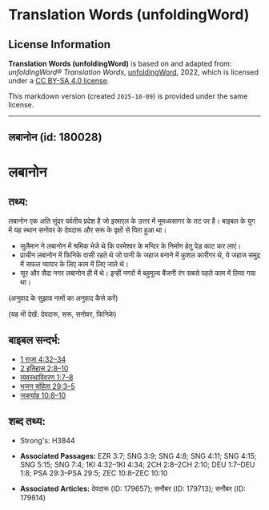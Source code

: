 # Translation Words (unfoldingWord)

## License Information

**Translation Words (unfoldingWord)** is based on and adapted from: _unfoldingWord® Translation Words_, [unfoldingWord](https://unfoldingword.org/utw), 2022, which is licensed under a [CC BY-SA 4.0 license](https://creativecommons.org/licenses/by-sa/4.0/legalcode.en).

This markdown version (created `2025-10-09`) is provided under the same license.



--------------------------------

## लबानोन (id: 180028)

लबानोन
======

तथ्य:
-----

लबानोन एक अति सुंदर पर्वतीय प्रदेश है जो इस्राएल के उत्तर में भूमध्यसागर के तट पर है। बाइबल के युग में यह स्थान सनोवर के देवदारू और सरू के वृक्षों से घिरा हुआ था।

* सुलैमान ने लबानोन में श्रमिक भेजे थे कि परमेश्वर के मन्दिर के निर्माण हेतु पेड़ काट कर लाएं।
* प्राचीन लबानोन में फिनिके वासी रहते थे जो पानी के जहाज बनाने में कुशल कारीगर थे, ये जहाज समुद्र में सफल व्यापार के लिए काम में लिए जाते थे।
* सूर और सैदा नगर लबानोन ही में थे। इन्हीं नगरों में बहुमूल्य बैंजनी रंग सबसे पहले काम में लिया गया था।

(अनुवाद के सुझाव नामों का अनुवाद कैसे करें)

(यह भी देखें: देवदारू, सरू, सनोवर, फिनिके)

बाइबल सन्दर्भ:
--------------

* [1 राजा 4:32–34](https://ref.ly/1Kgs0:0)
* [2 इतिहास 2:8–10](https://ref.ly/2Chr0:0)
* [व्यवस्थाविवरण 1:7–8](https://ref.ly/Deut1:7-Deut1:8)
* [भजन संहिता 29:3–5](rc://*/tn/help/psa/029/003)
* [जकर्याह 10:8–10](https://ref.ly/Zech10:8-Zech10:10)

शब्द तथ्य:
----------

* Strong's: H3844

* **Associated Passages:** EZR 3:7; SNG 3:9; SNG 4:8; SNG 4:11; SNG 4:15; SNG 5:15; SNG 7:4; 1KI 4:32–1KI 4:34; 2CH 2:8–2CH 2:10; DEU 1:7–DEU 1:8; PSA 29:3–PSA 29:5; ZEC 10:8–ZEC 10:10
* **Associated Articles:** देवदारू (ID: 179657); सनौबर (ID: 179713); सनौबर (ID: 179814)

